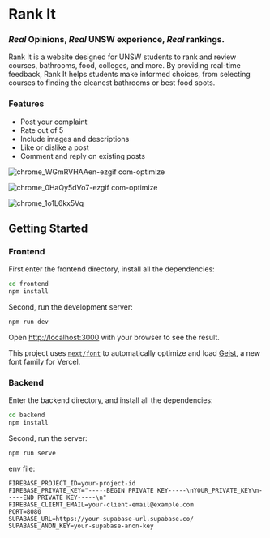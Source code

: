 # Rank It
### *Real* Opinions, *Real* UNSW experience, *Real* rankings.

Rank It is a website designed for UNSW students to rank and review courses, bathrooms, food, colleges, and more. By providing real-time feedback, Rank It helps students make informed choices, from selecting courses to finding the cleanest bathrooms or best food spots.

### Features
- Post your complaint
- Rate out of 5
- Include images and descriptions
- Like or dislike a post 
- Comment and reply on existing posts
  
![chrome_WGmRVHAAen-ezgif com-optimize](https://github.com/user-attachments/assets/c9fcebf5-b174-44cd-8869-3a215dfb1dc5)


![chrome_0HaQy5dVo7-ezgif com-optimize](https://github.com/user-attachments/assets/f2181de8-be63-42f2-87d5-5dd54496c61b)

![chrome_1o1L6kx5Vq](https://github.com/user-attachments/assets/e871a3a6-d3a1-491d-ac0c-4976ced82b74)

## Getting Started

### Frontend

First enter the frontend directory, install all the dependencies:
```bash
cd frontend
npm install
```

Second, run the development server:

```bash
npm run dev
```

Open [http://localhost:3000](http://localhost:3000) with your browser to see the result.

This project uses [`next/font`](https://nextjs.org/docs/app/building-your-application/optimizing/fonts) to automatically optimize and load [Geist](https://vercel.com/font), a new font family for Vercel.

### Backend

Enter the backend directory, and install all the dependencies:

```bash
cd backend
npm install
```
Second, run the server:

```bash
npm run serve
```

env file:
```
FIREBASE_PROJECT_ID=your-project-id
FIREBASE_PRIVATE_KEY="-----BEGIN PRIVATE KEY-----\nYOUR_PRIVATE_KEY\n-----END PRIVATE KEY-----\n"
FIREBASE_CLIENT_EMAIL=your-client-email@example.com
PORT=8080
SUPABASE_URL=https://your-supabase-url.supabase.co/
SUPABASE_ANON_KEY=your-supabase-anon-key
```
